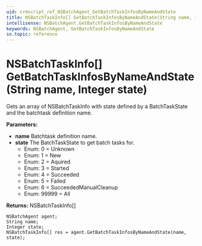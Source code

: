 ```yaml
---
uid: crmscript_ref_NSBatchAgent_GetBatchTaskInfosByNameAndState
title: NSBatchTaskInfo[] GetBatchTaskInfosByNameAndState(String name, Integer state)
intellisense: NSBatchAgent.GetBatchTaskInfosByNameAndState
keywords: NSBatchAgent, GetBatchTaskInfosByNameAndState
so.topic: reference
---
```


# NSBatchTaskInfo[] GetBatchTaskInfosByNameAndState(String name, Integer state)

Gets an array of NSBatchTaskInfo with state defined by a BatchTaskState and the batchtask definition name.

**Parameters:**
 - **name** Batchtask definition name.
 - **state** The BatchTaskState to get batch tasks for.
     - Enum: 0 = Unknown 
     - Enum: 1 = New 
     - Enum: 2 = Aquired 
     - Enum: 3 = Started 
     - Enum: 4 = Succeeded 
     - Enum: 5 = Failed 
     - Enum: 6 = SucceededManualCleanup 
     - Enum: 99999 = All 

**Returns:** NSBatchTaskInfo[]

```crmscript
NSBatchAgent agent;
String name;
Integer state;
NSBatchTaskInfo[] res = agent.GetBatchTaskInfosByNameAndState(name, state);
```

